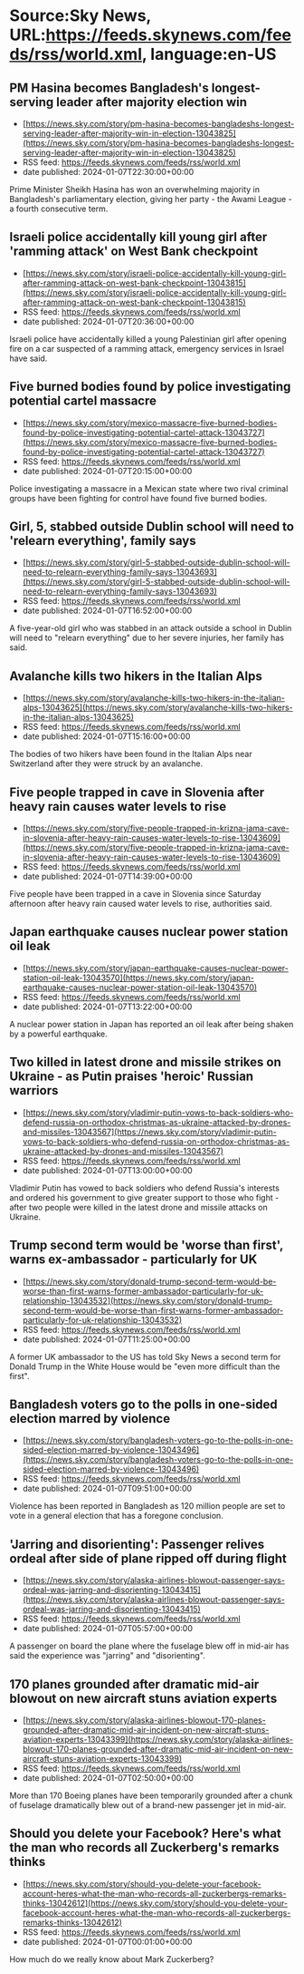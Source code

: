 # Source:Sky News, URL:https://feeds.skynews.com/feeds/rss/world.xml, language:en-US

## PM Hasina becomes Bangladesh's longest-serving leader after majority election win
 - [https://news.sky.com/story/pm-hasina-becomes-bangladeshs-longest-serving-leader-after-majority-win-in-election-13043825](https://news.sky.com/story/pm-hasina-becomes-bangladeshs-longest-serving-leader-after-majority-win-in-election-13043825)
 - RSS feed: https://feeds.skynews.com/feeds/rss/world.xml
 - date published: 2024-01-07T22:30:00+00:00

Prime Minister Sheikh Hasina has won an overwhelming majority in Bangladesh's parliamentary election, giving her party - the Awami League - a fourth consecutive term.

## Israeli police accidentally kill young girl after 'ramming attack' on West Bank checkpoint
 - [https://news.sky.com/story/israeli-police-accidentally-kill-young-girl-after-ramming-attack-on-west-bank-checkpoint-13043815](https://news.sky.com/story/israeli-police-accidentally-kill-young-girl-after-ramming-attack-on-west-bank-checkpoint-13043815)
 - RSS feed: https://feeds.skynews.com/feeds/rss/world.xml
 - date published: 2024-01-07T20:36:00+00:00

Israeli police have accidentally killed a young Palestinian girl after opening fire on a car suspected of a ramming attack, emergency services in Israel have said.

## Five burned bodies found by police investigating potential cartel massacre
 - [https://news.sky.com/story/mexico-massacre-five-burned-bodies-found-by-police-investigating-potential-cartel-attack-13043727](https://news.sky.com/story/mexico-massacre-five-burned-bodies-found-by-police-investigating-potential-cartel-attack-13043727)
 - RSS feed: https://feeds.skynews.com/feeds/rss/world.xml
 - date published: 2024-01-07T20:15:00+00:00

Police investigating a massacre in a Mexican state where two rival criminal groups have been fighting for control have found five burned bodies.

## Girl, 5, stabbed outside Dublin school will need to 'relearn everything', family says
 - [https://news.sky.com/story/girl-5-stabbed-outside-dublin-school-will-need-to-relearn-everything-family-says-13043693](https://news.sky.com/story/girl-5-stabbed-outside-dublin-school-will-need-to-relearn-everything-family-says-13043693)
 - RSS feed: https://feeds.skynews.com/feeds/rss/world.xml
 - date published: 2024-01-07T16:52:00+00:00

A five-year-old girl who was stabbed in an attack outside a school in Dublin will need to "relearn everything" due to her severe injuries, her family has said.

## Avalanche kills two hikers in the Italian Alps
 - [https://news.sky.com/story/avalanche-kills-two-hikers-in-the-italian-alps-13043625](https://news.sky.com/story/avalanche-kills-two-hikers-in-the-italian-alps-13043625)
 - RSS feed: https://feeds.skynews.com/feeds/rss/world.xml
 - date published: 2024-01-07T15:16:00+00:00

The bodies of two hikers have been found in the Italian Alps near Switzerland after they were struck by an avalanche.

## Five people trapped in cave in Slovenia after heavy rain causes water levels to rise
 - [https://news.sky.com/story/five-people-trapped-in-krizna-jama-cave-in-slovenia-after-heavy-rain-causes-water-levels-to-rise-13043609](https://news.sky.com/story/five-people-trapped-in-krizna-jama-cave-in-slovenia-after-heavy-rain-causes-water-levels-to-rise-13043609)
 - RSS feed: https://feeds.skynews.com/feeds/rss/world.xml
 - date published: 2024-01-07T14:39:00+00:00

Five people have been trapped in a cave in Slovenia since Saturday afternoon after heavy rain caused water levels to rise, authorities said.

## Japan earthquake causes nuclear power station oil leak
 - [https://news.sky.com/story/japan-earthquake-causes-nuclear-power-station-oil-leak-13043570](https://news.sky.com/story/japan-earthquake-causes-nuclear-power-station-oil-leak-13043570)
 - RSS feed: https://feeds.skynews.com/feeds/rss/world.xml
 - date published: 2024-01-07T13:22:00+00:00

A nuclear power station in Japan has reported an oil leak after being shaken by a powerful earthquake.

## Two killed in latest drone and missile strikes on Ukraine - as Putin praises 'heroic' Russian warriors
 - [https://news.sky.com/story/vladimir-putin-vows-to-back-soldiers-who-defend-russia-on-orthodox-christmas-as-ukraine-attacked-by-drones-and-missiles-13043567](https://news.sky.com/story/vladimir-putin-vows-to-back-soldiers-who-defend-russia-on-orthodox-christmas-as-ukraine-attacked-by-drones-and-missiles-13043567)
 - RSS feed: https://feeds.skynews.com/feeds/rss/world.xml
 - date published: 2024-01-07T13:00:00+00:00

Vladimir Putin has vowed to back soldiers who defend Russia's interests and ordered his government to give greater support to those who fight - after two people were killed in the latest drone and missile attacks on Ukraine.

## Trump second term would be 'worse than first', warns ex-ambassador - particularly for UK
 - [https://news.sky.com/story/donald-trump-second-term-would-be-worse-than-first-warns-former-ambassador-particularly-for-uk-relationship-13043532](https://news.sky.com/story/donald-trump-second-term-would-be-worse-than-first-warns-former-ambassador-particularly-for-uk-relationship-13043532)
 - RSS feed: https://feeds.skynews.com/feeds/rss/world.xml
 - date published: 2024-01-07T11:25:00+00:00

A former UK ambassador to the US has told Sky News a second term for Donald Trump in the White House would be "even more difficult than the first".

## Bangladesh voters go to the polls in one-sided election marred by violence
 - [https://news.sky.com/story/bangladesh-voters-go-to-the-polls-in-one-sided-election-marred-by-violence-13043496](https://news.sky.com/story/bangladesh-voters-go-to-the-polls-in-one-sided-election-marred-by-violence-13043496)
 - RSS feed: https://feeds.skynews.com/feeds/rss/world.xml
 - date published: 2024-01-07T09:51:00+00:00

Violence has been reported in Bangladesh as 120 million people are set to vote in a general election that has a foregone conclusion.

## 'Jarring and disorienting': Passenger relives ordeal after side of plane ripped off during flight
 - [https://news.sky.com/story/alaska-airlines-blowout-passenger-says-ordeal-was-jarring-and-disorienting-13043415](https://news.sky.com/story/alaska-airlines-blowout-passenger-says-ordeal-was-jarring-and-disorienting-13043415)
 - RSS feed: https://feeds.skynews.com/feeds/rss/world.xml
 - date published: 2024-01-07T05:57:00+00:00

A passenger on board the plane where the fuselage blew off in mid-air has said the experience was "jarring" and "disorienting".

## 170 planes grounded after dramatic mid-air blowout on new aircraft stuns aviation experts
 - [https://news.sky.com/story/alaska-airlines-blowout-170-planes-grounded-after-dramatic-mid-air-incident-on-new-aircraft-stuns-aviation-experts-13043399](https://news.sky.com/story/alaska-airlines-blowout-170-planes-grounded-after-dramatic-mid-air-incident-on-new-aircraft-stuns-aviation-experts-13043399)
 - RSS feed: https://feeds.skynews.com/feeds/rss/world.xml
 - date published: 2024-01-07T02:50:00+00:00

More than 170 Boeing planes have been temporarily grounded after a chunk of fuselage dramatically blew out of a brand-new passenger jet in mid-air.&#160;

## Should you delete your Facebook? Here's what the man who records all Zuckerberg's remarks thinks
 - [https://news.sky.com/story/should-you-delete-your-facebook-account-heres-what-the-man-who-records-all-zuckerbergs-remarks-thinks-13042612](https://news.sky.com/story/should-you-delete-your-facebook-account-heres-what-the-man-who-records-all-zuckerbergs-remarks-thinks-13042612)
 - RSS feed: https://feeds.skynews.com/feeds/rss/world.xml
 - date published: 2024-01-07T00:01:00+00:00

How much do we really know about Mark Zuckerberg?

